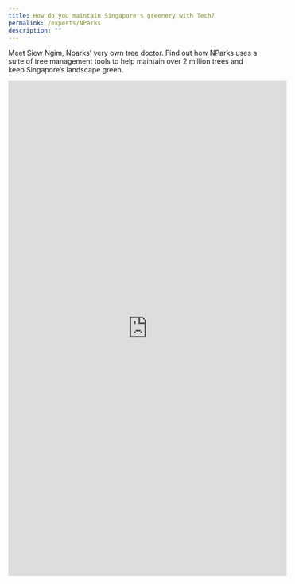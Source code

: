 ```yaml
---
title: How do you maintain Singapore's greenery with Tech?
permalink: /experts/NParks
description: ""
---
```

Meet Siew Ngim, Nparks’ very own tree doctor. Find out how NParks uses a suite of tree management tools to help maintain over 2 million trees and keep Singapore’s landscape green.

<iframe width="560" height="996" src="https://www.youtube.com/embed/8uR587drmlE" title="YouTube video player" frameborder="0" allow="accelerometer; autoplay; clipboard-write; encrypted-media; gyroscope; picture-in-picture" allowfullscreen></iframe>